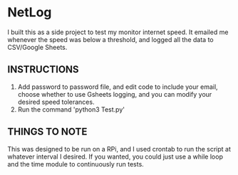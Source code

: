 # NetLog
I built this as a side project to test my monitor internet speed. It emailed me whenever the speed was below a threshold, and logged all the data to CSV/Google Sheets. 


## INSTRUCTIONS
1. Add password to password file, and edit code to include your email, choose whether to use Gsheets logging, and you can modify your desired speed tolerances.
2. Run the command 'python3 Test.py'

## THINGS TO NOTE
This was designed to be run on a RPi, and I used crontab to run the script at whatever interval I desired. 
If you wanted, you could just use a while loop and the time module to continuously run tests.
